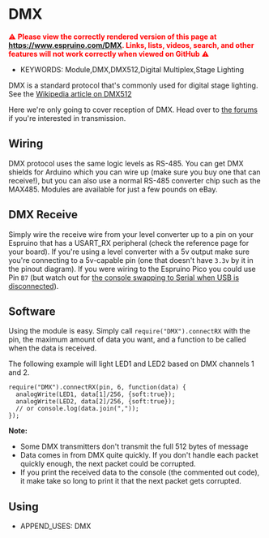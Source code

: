<!--- Copyright (c) 2015 Gordon Williams, Pur3 Ltd. See the file LICENSE for copying permission. -->
DMX
===

<span style="color:red">:warning: **Please view the correctly rendered version of this page at https://www.espruino.com/DMX. Links, lists, videos, search, and other features will not work correctly when viewed on GitHub** :warning:</span>

* KEYWORDS: Module,DMX,DMX512,Digital Multiplex,Stage Lighting

DMX is a standard protocol that's commonly used for digital stage lighting. See the [Wikipedia article on DMX512](https://en.wikipedia.org/wiki/DMX512)

Here we're only going to cover reception of DMX. Head over to [the forums](http://forum.espruino.com/) if you're interested in transmission.

Wiring
------

DMX protocol uses the same logic levels as RS-485. You can get DMX shields for Arduino which you can wire up (make sure you buy one that can receive!), but you can also use a normal RS-485 converter chip such as the MAX485. Modules are available for just a few pounds on eBay.

## DMX Receive

Simply wire the receive wire from your level converter up to a pin on your Espruino that has a USART_RX peripheral (check the reference page for your board). If you're using a level converter with a 5v output make sure you're connecting to a 5v-capable pin (one that doesn't have `3.3v` by it in the pinout diagram). If you were wiring to the Espruino Pico you could use Pin `B7` (but watch out for [the console swapping to Serial when USB is disconnected](https://www.espruino.com/Troubleshooting#espruino-works-when-connected-to-a-computer-but-stops-when-powered-from-something-else)).

Software
--------

Using the module is easy. Simply call `require("DMX").connectRX` with the pin, the maximum amount of data you want, and a function to be called when the data is received.

The following example will light LED1 and LED2 based on DMX channels 1 and 2.

```
require("DMX").connectRX(pin, 6, function(data) {
  analogWrite(LED1, data[1]/256, {soft:true});
  analogWrite(LED2, data[2]/256, {soft:true});
  // or console.log(data.join(","));
});
```

**Note:** 

* Some DMX transmitters don't transmit the full 512 bytes of message
* Data comes in from DMX quite quickly. If you don't handle each packet quickly enough, the next packet could be corrupted.
* If you print the received data to the console (the commented out code), it make take so long to print it that the next packet gets corrupted.

Using 
-----

* APPEND_USES: DMX

